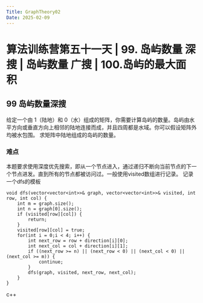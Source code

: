 ```yaml
---
Title: GraphTheory02
Date: 2025-02-09
---
```

# 算法训练营第五十一天 | 99. 岛屿数量 深搜 | 岛屿数量 广搜 | 100.岛屿的最大面积 
## 99 岛屿数量深搜
给定一个由 1（陆地）和 0（水）组成的矩阵，你需要计算岛屿的数量。岛屿由水平方向或垂直方向上相邻的陆地连接而成，并且四周都是水域。你可以假设矩阵外均被水包围。
求矩阵中陆地组成的岛屿的数量。
### 难点
本题要求使用深度优先搜索，即从一个节点进入，通过递归不断向当前节点的下一个节点进发。直到所有的节点都被访问过。一般使用visited数组进行记录。
记录一个dfs的模板
~~~
void dfs(vector<vector<int>>& graph, vector<vector<int>>& visited, int row, int col) {
    int m = graph.size();
    int n = graph[0].size();
    if (visited[row][col]) {
        return;
    }
    visited[row][col] = true;
    for(int i = 0;i < 4; i++) {
        int next_row = row + direction[i][0];
        int next_col = col + direction[i][1];
        if ((next_row >= n) || (next_row < 0) || (next_col < 0) || (next_col >= m)) {
            continue;
        }
        dfs(graph, visited, next_row, next_col);
    }
}
~~~
c++

